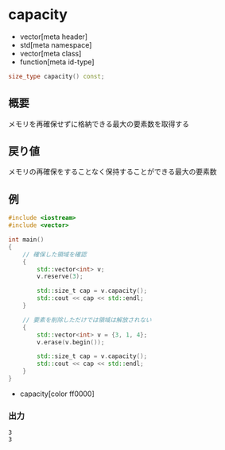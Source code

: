 # capacity
* vector[meta header]
* std[meta namespace]
* vector[meta class]
* function[meta id-type]

```cpp
size_type capacity() const;
```

## 概要
メモリを再確保せずに格納できる最大の要素数を取得する


## 戻り値
メモリの再確保をすることなく保持することができる最大の要素数


## 例
```cpp
#include <iostream>
#include <vector>

int main()
{
    // 確保した領域を確認
    {
        std::vector<int> v;
        v.reserve(3);

        std::size_t cap = v.capacity();
        std::cout << cap << std::endl;
    }

    // 要素を削除しただけでは領域は解放されない
    {
        std::vector<int> v = {3, 1, 4};
        v.erase(v.begin());

        std::size_t cap = v.capacity();
        std::cout << cap << std::endl;
    }
}
```
* capacity[color ff0000]

### 出力
```
3
3
```

